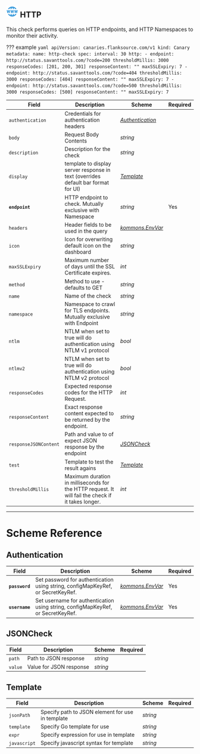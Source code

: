 ## <img src='https://raw.githubusercontent.com/flanksource/flanksource-ui/main/src/icons/http.svg' style='height: 32px'/> HTTP

This check performs queries on HTTP endpoints, and HTTP Namespaces to monitor their activity.

??? example
     ```yaml
     apiVersion: canaries.flanksource.com/v1
     kind: Canary
     metadata:
       name: http-check
     spec:
       interval: 30
       http:
         - endpoint: http://status.savanttools.com/?code=200
           thresholdMillis: 3000
           responseCodes: [201, 200, 301]
           responseContent: ""
           maxSSLExpiry: 7
         - endpoint: http://status.savanttools.com/?code=404
           thresholdMillis: 3000
           responseCodes: [404]
           responseContent: ""
           maxSSLExpiry: 7
         - endpoint: http://status.savanttools.com/?code=500
           thresholdMillis: 3000
           responseCodes: [500]
           responseContent: ""
           maxSSLExpiry: 7     
     ```

| Field | Description | Scheme | Required |
| ----- | ----------- | ------ | -------- |
| `authentication` | Credentials for authentication headers | [*Authentication*](#authentication) |  |
| `body` | Request Body Contents | *string* |  |
| `description` | Description for the check | *string* |  |
| `display` | template to display server response in text (overrides default bar format for UI) | [*Template*](#template) |  |
| **`endpoint`** | HTTP endpoint to check.  Mutually exclusive with Namespace | *string* | Yes |
| `headers` | Header fields to be used in the query | [*kommons.EnvVar*](https://pkg.go.dev/github.com/flanksource/kommons#EnvVar) |  |
| `icon` | Icon for overwriting default icon on the dashboard | *string* |  |
| `maxSSLExpiry` | Maximum number of days until the SSL Certificate expires. | *int* |  |
| `method` | Method to use - defaults to GET | *string* |  |
| `name` | Name of the check | *string* |  |
| `namespace` | Namespace to crawl for TLS endpoints.  Mutually exclusive with Endpoint | *string* |  |
| `ntlm` | NTLM when set to true will do authentication using NTLM v1 protocol | *bool* |  |
| `ntlmv2` | NTLM when set to true will do authentication using NTLM v2 protocol | *bool* |  |
| `responseCodes` | Expected response codes for the HTTP Request. | *int* |  |
| `responseContent` | Exact response content expected to be returned by the endpoint. | *string* |  |
| `responseJSONContent` | Path and value to of expect JSON response by the endpoint | [*JSONCheck*](#jsoncheck) |  |
| `test` | Template to test the result agains | [*Template*](#template) |  |
| `thresholdMillis` | Maximum duration in milliseconds for the HTTP request. It will fail the check if it takes longer. | *int* |  |

---
# Scheme Reference
## Authentication

| Field | Description | Scheme | Required |
| ----- | ----------- | ------ | -------- |
| **`password`** | Set password for authentication using string, configMapKeyRef, or SecretKeyRef. | [*kommons.EnvVar*](https://pkg.go.dev/github.com/flanksource/kommons#EnvVar) | Yes |
| **`username`** | Set username for authentication using string, configMapKeyRef, or SecretKeyRef. | [*kommons.EnvVar*](https://pkg.go.dev/github.com/flanksource/kommons#EnvVar) | Yes | 

## JSONCheck

| Field | Description | Scheme | Required |
| ----- | ----------- | ------ | -------- |
| `path` | Path to JSON response | *string* |
| `value` | Value for JSON response | *string* |

## Template

| Field | Description | Scheme | Required |
| ----- | ----------- | ------ | -------- |
| `jsonPath` | Specify path to JSON element for use in template | *string* |  |
| `template` | Specify Go template for use | *string* |  |
| `expr` | Specify expression for use in template | *string* |  |
| `javascript` | Specify javascript syntax for template | *string* |  |
